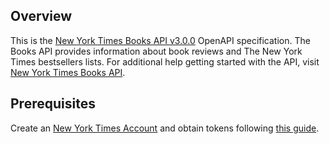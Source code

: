 ## Overview
This is the [New York Times Books API v3.0.0](https://developer.nytimes.com/docs/books-product/1/overview) OpenAPI specification. The Books API provides information about book reviews and The New York Times bestsellers lists. For additional help getting started with the API, visit [New York Times Books API](https://developer.nytimes.com/docs/books-product/1/overview).
## Prerequisites

 Create an [New York Times Account](https://developer.nytimes.com/accounts/create) and obtain tokens following [this guide](https://developer.nytimes.com/get-started).
